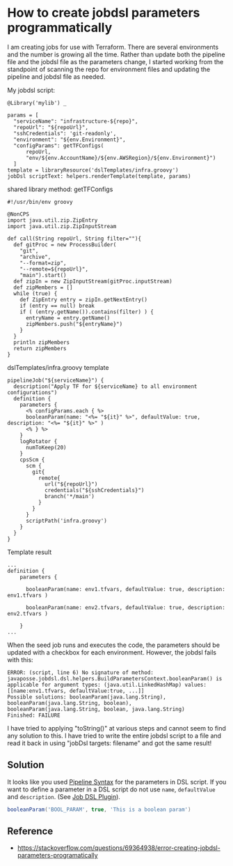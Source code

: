 
# How to create jobdsl parameters programmatically

I am creating jobs for use with Terraform. There are several environments and the number is growing all the time. Rather than update both the pipeline file and the jobdsl file as the parameters change, I started working from the standpoint of scanning the repo for environment files and updating the pipeline and jobdsl file as needed.

My jobdsl script:

```
@Library('mylib') _

params = [
  "serviceName": "infrastructure-${repo}",
  "repoUrl": "${repoUrl}",
  "sshCredentials": 'git-readonly',
  "environment": "${env.Environment}",
  "configParams": getTFConfigs(
      repoUrl, 
      "env/${env.AccountName}/${env.AWSRegion}/${env.Environment}")
  ]
template = libraryResource('dslTemplates/infra.groovy')
jobDsl scriptText: helpers.renderTemplate(template, params)
```

shared library method: getTFConfigs

```
#!/usr/bin/env groovy

@NonCPS
import java.util.zip.ZipEntry
import java.util.zip.ZipInputStream

def call(String repoUrl, String filter=""){
  def gitProc = new ProcessBuilder(
    "git",
    "archive",
    "--format=zip",
    "--remote=${repoUrl}",
    "main").start()
  def zipIn = new ZipInputStream(gitProc.inputStream)
  def zipMembers = []
  while (true) {
    def ZipEntry entry = zipIn.getNextEntry()
    if (entry == null) break
    if ( (entry.getName()).contains(filter) ) {
      entryName = entry.getName()
      zipMembers.push("${entryName}")
    }
  }
  println zipMembers
  return zipMembers
}

```

dslTemplates/infra.groovy template

```
pipelineJob("${serviceName}") {
  description("Apply TF for ${serviceName} to all environment configurations")
  definition {
    parameters {
      <% configParams.each { %>
      booleanParam(name: "<%= "${it}" %>", defaultValue: true, description: "<%= "${it}" %>" )
      <% } %>
    }
    logRotator {
      numToKeep(20)
    }
    cpsScm {
      scm {
        git{
          remote{
            url("${repoUrl}")
            credentials("${sshCredentials}")
            branch('*/main')
          }
        }
      }
      scriptPath('infra.groovy')
    }
  }
}
```

Template result

```
...  
definition {
    parameters {

      booleanParam(name: env1.tfvars, defaultValue: true, description: env1.tfvars )

      booleanParam(name: env2.tfvars, defaultValue: true, description: env2.tfvars )

    }
...
```

When the seed job runs and executes the code, the parameters should be updated with a checkbox for each environment. However, the jobdsl fails with this:

```
ERROR: (script, line 6) No signature of method: javaposse.jobdsl.dsl.helpers.BuildParametersContext.booleanParam() is applicable for argument types: (java.util.LinkedHashMap) values: [[name:env1.tfvars, defaultValue:true, ...]]
Possible solutions: booleanParam(java.lang.String), booleanParam(java.lang.String, boolean), booleanParam(java.lang.String, boolean, java.lang.String)
Finished: FAILURE
```

I have tried to applying "toString()" at various steps and cannot seem to find any solution to this. I have tried to write the entire jobdsl script to a file and read it back in using "jobDsl targets: filename" and got the same result!

## Solution

It looks like you used [Pipeline Syntax](https://www.jenkins.io/doc/book/pipeline/syntax/#parameters) for the parameters in DSL script. If you want to define a parameter in a DSL script do not use `name`, `defaultValue` and `description`. (See [Job DSL Plugin](https://jenkinsci.github.io/job-dsl-plugin/#path/pipelineJob-parameters-booleanParam)).

```groovy
booleanParam('BOOL_PARAM', true, 'This is a boolean param')
```

## Reference

* https://stackoverflow.com/questions/69364938/error-creating-jobdsl-parameters-programatically

